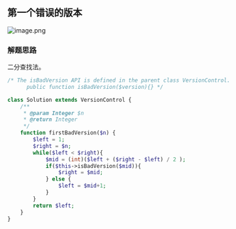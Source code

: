 ## 第一个错误的版本
![image.png](https://bestacou-1317041502.cos.ap-guangzhou.myqcloud.com/20230926155421.png)
### 解题思路
二分查找法。
```php 
/* The isBadVersion API is defined in the parent class VersionControl.
      public function isBadVersion($version){} */

class Solution extends VersionControl {
    /**
     * @param Integer $n
     * @return Integer
     */
    function firstBadVersion($n) {
        $left = 1;
        $right = $n;
        while($left < $right){
            $mid = (int)($left + ($right - $left) / 2 );
            if($this->isBadVersion($mid)){
                $right = $mid;
            } else {
                $left = $mid+1;
            }
        }
        return $left;
    }
}
```